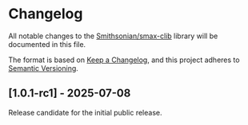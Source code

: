 # Changelog

All notable changes to the [Smithsonian/smax-clib](https://github.com/Smithsonian/smax-clib) library will be 
documented in this file.

The format is based on [Keep a Changelog](https://keepachangelog.com/en/1.1.0/), and this project adheres to 
[Semantic Versioning](https://semver.org/spec/v2.0.0.html).


## [1.0.1-rc1] - 2025-07-08

Release candidate for the initial public release.
